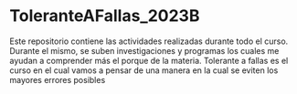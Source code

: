 # ToleranteAFallas_2023B
Este repositorio contiene las actividades realizadas durante todo el curso. Durante el mismo, se suben investigaciones y programas los cuales me ayudan a comprender más el porque de la materia.
Tolerante a fallas es el curso en el cual vamos a pensar de una manera en la cual se eviten los mayores errores posibles
